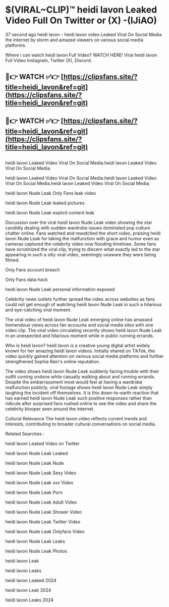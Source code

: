 # $(VIRAL~CLIP)™ heidi lavon Leaked Video Full On Twitter or (X) -(IJiAO)
37 second ago heidi lavon - heidi lavon video Leaked Viral On Social Media the internet by storm and amazed viewers on various social media platforms.

Where i can watch heidi lavon Full Video? WATCH HERE! Viral heidi lavon Full Video Instagram, Twitter (X), Discord.

## 🔴👉 WATCH ✅👉 [https://clipsfans.site/?title=heidi_lavon&ref=git](https://clipsfans.site/?title=heidi_lavon&ref=git)
## 🔴👉 WATCH ✅👉 [https://clipsfans.site/?title=heidi_lavon&ref=git](https://clipsfans.site/?title=heidi_lavon&ref=git)
##
heidi lavon Leaked Video Viral On Social Media.heidi lavon Leaked Video Viral On Social Media.

heidi lavon Leaked Video Viral On Social Media.heidi lavon Leaked Video Viral On Social Media.heidi lavon Leaked Video Viral On Social Media.

heidi lavon Nude Leak Only Fans leak video

heidi lavon Nude Leak leaked pictures

heidi lavon Nude Leak explicit content leak

Discussion over the viral heidi lavon Nude Leak video showing the star candidly dealing with sudden wardrobe issues dominated pop culture chatter online. Fans watched and rewatched the short video, praising heidi lavon Nude Leak for taking the malfunction with grace and humor even as cameras captured the celebrity video now flooding timelines. Some fans have scrutinized the viral clip, trying to discern what exactly led to the star appearing in such a silly viral video, seemingly unaware they were being filmed.


Only Fans account breach

Only Fans data hack

heidi lavon Nude Leak personal information exposed

Celebrity news outlets further spread the video across websites as fans could not get enough of watching heidi lavon Nude Leak in such a hilarious and eye-catching viral moment.


The viral video of heidi lavon Nude Leak emerging online has amassed tremendous views across fan accounts and social media sites with one video clip. The viral video circulating recently shows heidi lavon Nude Leak in an unexpected and hilarious moment while in public running errands.


Who is heidi lavon? heidi lavon is a creative young digital artist widely known for her amazing heidi lavon videos. Initially shared on TikTok, the video quickly gained attention on various social media platforms and further strengthened Sophia Rain's online reputation.

The video shows heidi lavon Nude Leak suddenly facing trouble with their outfit coming undone while casually walking about and running errands. Despite the embarrassment most would feel at having a wardrobe malfunction publicly, viral footage shows heidi lavon Nude Leak simply laughing the incident off themselves. It is this down-to-earth reaction that has earned heidi lavon Nude Leak such positive responses rather than ridicule after surprised fans rushed online to see the video and share the celebrity blooper seen around the internet.

Cultural Relevance The heidi lavon video reflects current trends and interests, contributing to broader cultural conversations on social media.

Related Searches :

heidi lavon Leaked Video on Twitter

heidi lavon Nude Leak Leaked

heidi lavon Nude Leak Nude

heidi lavon Nude Leak Sexy Video

heidi lavon Nude Leak xxx Video

heidi lavon Nude Leak Porn

heidi lavon Nude Leak Adult Video

heidi lavon Nude Leak Shower Video

heidi lavon Nude Leak Twitter Video

heidi lavon Nude Leak Onlyfans Video

heidi lavon Nude Leak Leaks

heidi lavon Nude Leak Photos

heidi lavon Leak

heidi lavon Leaks

heidi lavon Leaked 2024

heidi lavon Leak 2024

heidi lavon Leaks 2024
